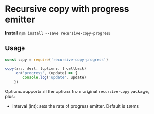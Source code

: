 # Recursive copy with progress emitter
**Install**
`npm install --save recursive-copy-progress`

Usage
-----
```javascript
const copy = require('recursive-copy-progress')

copy(src, dest, [options, ] callback)
    .on('progress', (update) => {
        console.log('update', update)
    })
```
Options:
supports all the options from original `recursive-copy` package, plus:
* interval (int): sets the rate of progress emitter. Default is `100`ms
